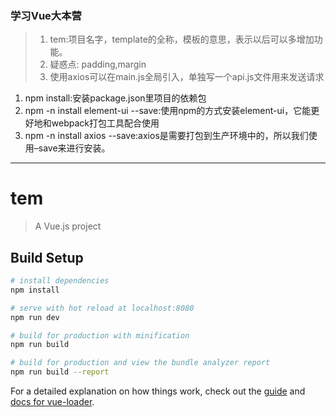 ### 学习Vue大本营
> 1. tem:项目名字，template的全称，模板的意思，表示以后可以多增加功能。
> 2. 疑惑点: padding,margin
> 3. 使用axios可以在main.js全局引入，单独写一个api.js文件用来发送请求
1. npm install:安装package.json里项目的依赖包
2. npm -n install element-ui --save:使用npm的方式安装element-ui，它能更好地和webpack打包工具配合使用
3. npm -n install axios --save:axios是需要打包到生产环境中的，所以我们使用–save来进行安装。








---
# tem

> A Vue.js project

## Build Setup

``` bash
# install dependencies
npm install

# serve with hot reload at localhost:8080
npm run dev

# build for production with minification
npm run build

# build for production and view the bundle analyzer report
npm run build --report
```

For a detailed explanation on how things work, check out the [guide](http://vuejs-templates.github.io/webpack/) and [docs for vue-loader](http://vuejs.github.io/vue-loader).
